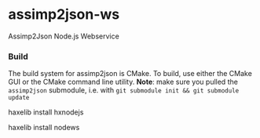 assimp2json-ws
========

Assimp2Json Node.js Webservice

### Build ###

The build system for assimp2json is CMake. To build, use either the CMake GUI or the CMake command line utility. __Note__: make sure you pulled the `assimp2json` submodule, i.e. with `git submodule init && git submodule update`

haxelib install hxnodejs

haxelib install nodews
